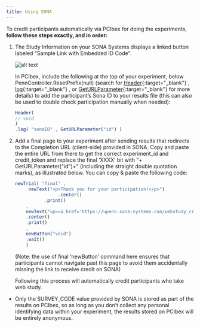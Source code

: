 ```yaml
---
title: Using SONA
---
```


To credit participants automatically via PCIbex for doing the experiments, <b> follow these steps exactly, and in order:</b>

    
1. The Study Information on your SONA Systems displays a linked button labeled "Sample Link with Embedded ID Code".

     ![alt text]({{site.baseurl}}/assets/images/sona3.png)
     
     In PCIbex, include the following at the top of your experiment, below PennController.ResetPrefix(null) (search for [Header](https://doc.pcibex.net/global-commands/header/){:target="_blank"} , [log](https://doc.pcibex.net/standard-element-commands/standard-log/){:target="_blank"} , or [GetURLParameter](https://doc.pcibex.net/global-commands/geturlparameter/){:target="_blank"} for more details) to add the participant’s Sona ID to your results file (this can also be used to double check participation manually when needed):
     
     ```javascript
     Header(
     // void
     )
     .log( "sonaID" , GetURLParameter("id") )
     ```

2. Add a final page to your experiment after sending results that redirects to the Completion URL (client-side) provided in SONA. Copy and paste the entire URL from there to get the correct experiment_id and credit_token and replace the final ‘XXXX’ bit with "+ GetURLParameter("id")+" (including the straight double quotation marks), as illustrated below. You can copy & paste the following code:

    ```javascript
    newTrial( "final" ,
         newText("<p>Thank you for your participation!</p>")
                    .center()
               .print()
        ,
        newText("<p><a href='https://upenn.sona-systems.com/webstudy_credit.aspx?experiment_id=EXPERIMENT_ID&credit_token=CREDIT_TOKEN&survey_code="+ GetURLParameter("id")+"' target='_blank'>Click here to confirm your participation on SONA.</a></p> <p>This is a necessary step in order for you to receive participation credit!</p>")
        .center()
        .print()
        ,
        newButton("void")
        .wait()
        )
    ```   
    
    (Note: the use of final ‘newButton’ command here ensures that participants cannot navigate past this page to avoid them accidentally missing the link to receive credit on SONA)
    
    Following this process will automatically credit participants who take web study.  
     
+ Only the SURVEY_CODE value provided by SONA is stored as part of the results on PCIbex, so as long as you don’t collect any personal identifying data within your experiment, the results stored on PCIbex will be entirely anonymous.
